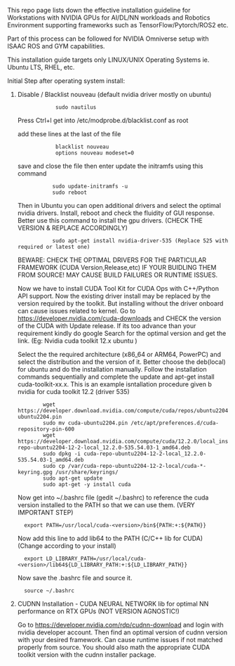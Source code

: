 This repo page lists down the effective installation guideline for Workstations with NVIDIA GPUs for AI/DL/NN workloads and Robotics Environment supporting frameworks such as 
TensorFlow/Pytorch/ROS2 etc.

Part of this process can be followed for NVIDIA Omniverse setup with ISAAC ROS and GYM capabilities.

This installation guide targets only LINUX/UNIX Operating Systems ie. Ubuntu LTS, RHEL, etc.



Initial Step after operating system install:

   1) Disable / Blacklist nouveau (default nvidia driver mostly on ubuntu)

                      sudo nautilus
      Press Ctrl+l
      get into /etc/modprobe.d/blacklist.conf as root

      add these lines at the last of the file
      
                      blacklist nouveau
                      options nouveau modeset=0
      save and close the file
      then enter update the initramfs using this command

                     sudo update-initramfs -u
                     sudo reboot

      Then in Ubuntu you can open additional drivers and select the optimal nvidia drivers. Install, reboot and check the fluidity of GUI response.
      Better use this command to install the gpu drivers. (CHECK THE VERSION & REPLACE ACCORDINGLY)

                     sudo apt-get install nvidia-driver-535 (Replace 525 with required or latest one)

      BEWARE: CHECK THE OPTIMAL DRIVERS FOR THE PARTICULAR FRAMEWORK (CUDA Version,Release,etc) IF YOUR BUIDLING THEM FROM SOURCE! MAY CAUSE BUILD FAILURES OR RUNTIME ISSUES.

      Now we have to install CUDA Tool Kit for CUDA Ops with C++/Python API support. Now the existing driver install may be replaced by the version required by the toolkit. But installing without the driver onboard can cause issues related to kernel.
      Go to https://developer.nvidia.com/cuda-downloads and CHECK the version of the CUDA with Update release. If its too advance than your requirement kindly do google Search for the optimal version and get the link. (Eg: Nvidia cuda toolkit 12.x ubuntu )

      Select the the required architecture (x86_64 or ARM64, PowerPC) and select the distribution and the version of it.
      Better choose the deb(local) for ubuntu and do the installation manually.
      Follow the installation commands sequentially and complete the update and apt-get install cuda-toolkit-xx.x.
      This is an example isntallation procedure given b nvidia for cuda toolkit 12.2 (driver 535)

                  wget https://developer.download.nvidia.com/compute/cuda/repos/ubuntu2204/x86_64/cuda-ubuntu2204.pin
                  sudo mv cuda-ubuntu2204.pin /etc/apt/preferences.d/cuda-repository-pin-600
                  wget https://developer.download.nvidia.com/compute/cuda/12.2.0/local_installers/cuda-repo-ubuntu2204-12-2-local_12.2.0-535.54.03-1_amd64.deb
                  sudo dpkg -i cuda-repo-ubuntu2204-12-2-local_12.2.0-535.54.03-1_amd64.deb
                  sudo cp /var/cuda-repo-ubuntu2204-12-2-local/cuda-*-keyring.gpg /usr/share/keyrings/
                  sudo apt-get update
                  sudo apt-get -y install cuda

      Now get into ~/.bashrc file (gedit ~/.bashrc) to reference the cuda version installed to the PATH so that we can use them. (VERY IMPORTANT STEP)

            export PATH=/usr/local/cuda-<version>/bin${PATH:+:${PATH}}

      Now add this line to add lib64 to the PATH (C/C++ lib for CUDA) (Change <version> according to your install)

            export LD_LIBRARY_PATH=/usr/local/cuda-<version>/lib64${LD_LIBRARY_PATH:+:${LD_LIBRARY_PATH}}

      Now save the .bashrc file and source it.

            source ~/.bashrc

   3) CUDNN Installation - CUDA NEURAL NETWORK lib for optimal NN performance on RTX GPUs (NOT VERSION AGNOSTIC!)

      Go to https://developer.nvidia.com/rdp/cudnn-download and login with nvidia developer account.
      Then find an optimal version of cudnn version with your desired framework. Can cause runtime issues if not matched properly from source.
      You should also math the appropriate CUDA toolkit version with the cudnn installer package.

      

      
      


      
      

        




